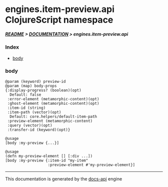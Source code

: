 
# engines.item-preview.api ClojureScript namespace

##### [README](../../../../README.md) > [DOCUMENTATION](../../../COVER.md) > engines.item-preview.api

### Index

- [body](#body)

### body

```
@param (keyword) preview-id
@param (map) body-props
{:display-progress? (boolean)(opt)
  Default: false
 :error-element (metamorphic-content)(opt)
 :ghost-element (metamorphic-content)(opt)
 :item-id (string)
 :item-path (vector)(opt)
  Default: core.helpers/default-item-path
 :preview-element (metamorphic-content)
 :query (vector)(opt)
 :transfer-id (keyword)(opt)}
```

```
@usage
[body :my-preview {...}]
```

```
@usage
(defn my-preview-element [] [:div ...])
[body :my-preview {:item-id "my-item"
                   :preview-element #'my-preview-element}]
```

---

This documentation is generated by the [docs-api](https://github.com/bithandshake/docs-api) engine

